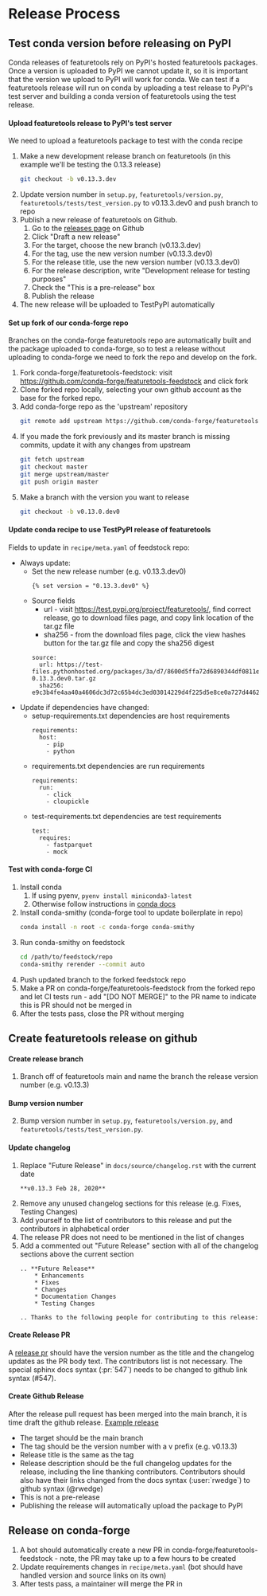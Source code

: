 # Release Process
## Test conda version before releasing on PyPI
Conda releases of featuretools rely on PyPI's hosted featuretools packages. Once a version is uploaded to PyPI we cannot update it, so it is important that the version we upload to PyPI will work for conda.  We can test if a featuretools release will run on conda by uploading a test release to PyPI's test server and building a conda version of featuretools using the test release.

#### Upload featuretools release to PyPI's test server
We need to upload a featuretools package to test with the conda recipe
1. Make a new development release branch on featuretools (in this example we'll be testing the 0.13.3 release)
    ```bash
    git checkout -b v0.13.3.dev
    ```
2. Update version number in `setup.py`, `featuretools/version.py`, `featuretools/tests/test_version.py` to v0.13.3.dev0 and push branch to repo
3. Publish a new release of featuretools on Github.
    1. Go to the [releases page](https://github.com/FeatureLabs/featuretools/releases/) on Github
    2. Click "Draft a new release"
    3. For the target, choose the new branch (v0.13.3.dev)
    4. For the tag, use the new version number (v0.13.3.dev0)
    5. For the release title, use the new version number (v0.13.3.dev0)
    6. For the release description, write "Development release for testing purposes"
    7. Check the "This is a pre-release" box
    8. Publish the release
4. The new release will be uploaded to TestPyPI automatically

#### Set up fork of our conda-forge repo
Branches on the conda-forge featuretools repo are automatically built and the package uploaded to conda-forge, so to test a release without uploading to conda-forge we need to fork the repo and develop on the fork.
1. Fork conda-forge/featuretools-feedstock: visit https://github.com/conda-forge/featuretools-feedstock and click fork
2. Clone forked repo locally, selecting your own github account as the base for the forked repo. 
3. Add conda-forge repo as the 'upstream' repository
    ```bash
    git remote add upstream https://github.com/conda-forge/featuretools-feedstock.git
    ```
4. If you made the fork previously and its master branch is missing commits, update it with any changes from upstream
    ```bash
    git fetch upstream
    git checkout master
    git merge upstream/master
    git push origin master
    ```
5. Make a branch with the version you want to release
    ```bash
    git checkout -b v0.13.0.dev0
    ```

#### Update conda recipe to use TestPyPI release of featuretools
Fields to update in `recipe/meta.yaml` of feedstock repo:
* Always update:
    * Set the new release number (e.g. v0.13.3.dev0)
        ```
        {% set version = "0.13.3.dev0" %}
        ```
    * Source fields
        * url - visit https://test.pypi.org/project/featuretools/, find correct release, go to download files page, and copy link location of the tar.gz file
        * sha256 - from the download files page, click the view hashes button for the tar.gz file and copy the sha256 digest
        ```
        source:
          url: https://test-files.pythonhosted.org/packages/3a/d7/8600d5ffa72d6890344df0811e8431465bcf15f2a9eade143ee34f67c1c4/featuretools-0.13.3.dev0.tar.gz
          sha256: e9c3b4fe4aa40a4606dc3d72c65b4dc3ed03014229d4f225d5e8ce0a727d4462
       ```
* Update if dependencies have changed:
    * setup-requirements.txt dependencies are host requirements
        ```
        requirements:
          host:
            - pip
            - python
        ```
    * requirements.txt dependencies are run requirements
        ```
        requirements:
          run:
            - click
            - cloupickle
        ```
    * test-requirements.txt dependencies are test requirements
        ```
        test:
          requires:
            - fastparquet
            - mock
        ```

#### Test with conda-forge CI
1. Install conda
    1. If using pyenv, `pyenv install miniconda3-latest`
    2. Otherwise follow instructions in [conda docs](https://conda.io/projects/conda/en/latest/user-guide/install/index.html)
2. Install conda-smithy (conda-forge tool to update boilerplate in repo)
    ```bash
    conda install -n root -c conda-forge conda-smithy
    ```
3. Run conda-smithy on feedstock
    ```bash
    cd /path/to/feedstock/repo
    conda-smithy rerender --commit auto
    ```
4. Push updated branch to the forked feedstock repo
3. Make a PR on conda-forge/featuretools-feedstock from the forked repo and let CI tests run - add "[DO NOT MERGE]" to the PR name to indicate this is PR should not be merged in
4. After the tests pass, close the PR without merging

## Create featuretools release on github
#### Create release branch
1. Branch off of featuretools main and name the branch the release version number (e.g. v0.13.3)

#### Bump version number
2. Bump version number in `setup.py`, `featuretools/version.py`, and `featuretools/tests/test_version.py`.

#### Update changelog
1. Replace "Future Release" in `docs/source/changelog.rst` with the current date
    ```
    **v0.13.3 Feb 28, 2020**
    ```
2. Remove any unused changelog sections for this release (e.g. Fixes, Testing Changes)
3. Add yourself to the list of contributors to this release and put the contributors in alphabetical order
4. The release PR does not need to be mentioned in the list of changes
5. Add a commented out "Future Release" section with all of the changelog sections above the current section
    ```
    .. **Future Release**
        * Enhancements
        * Fixes
        * Changes
        * Documentation Changes
        * Testing Changes

    .. Thanks to the following people for contributing to this release:
    ```


#### Create Release PR
A [release pr](https://github.com/FeatureLabs/featuretools/pull/856) should have the version number as the title and the changelog updates as the PR body text. The contributors list is not necessary. The special sphinx docs syntax (:pr:\`547\`) needs to be changed to github link syntax (#547).

#### Create Github Release
After the release pull request has been merged into the main branch, it is time draft the github release. [Example release](https://github.com/FeatureLabs/featuretools/releases/tag/v0.13.3)
* The target should be the main branch
* The tag should be the version number with a v prefix (e.g. v0.13.3)
* Release title is the same as the tag
* Release description should be the full changelog updates for the release, including the line thanking contributors.  Contributors should also have their links changed from the docs syntax (:user:\`rwedge\`) to github syntax (@rwedge)
* This is not a pre-release
* Publishing the release will automatically upload the package to PyPI

## Release on conda-forge
1. A bot should automatically create a new PR in conda-forge/featuretools-feedstock - note, the PR may take up to a few hours to be created
2. Update requirements changes in `recipe/meta.yaml` (bot should have handled version and source links on its own)
3. After tests pass, a maintainer will merge the PR in
